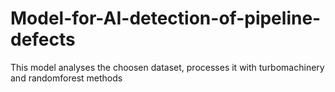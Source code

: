 # Model-for-AI-detection-of-pipeline-defects
This model analyses the choosen dataset, processes it with turbomachinery and randomforest methods
